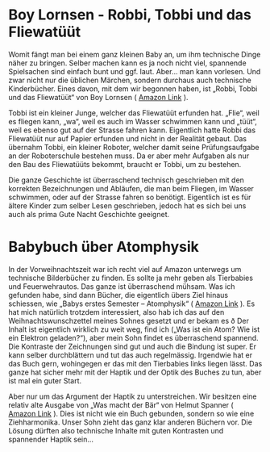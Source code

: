 # Boy Lornsen - Robbi, Tobbi und das Fliewatüüt

Womit fängt man bei einem ganz kleinen Baby an, um ihm technische
Dinge näher zu bringen. Selber machen kann es ja noch nicht viel,
spannende Spielsachen sind einfach bunt und ggf. laut. Aber… man kann
vorlesen. Und zwar nicht nur die üblichen Märchen, sondern durchaus
auch technische Kinderbücher. Eines davon, mit dem wir begonnen haben,
ist „Robbi, Tobbi und das Fliewatüüt“ von Boy Lornsen ( [Amazon
Link](https://www.amazon.de/Robbi-Tobbi-das-Fliewat%C3%BC%C3%BCt-Lornsen/dp/352211180X)
).

Tobbi ist ein kleiner Junge, welcher das Fliewatüüt erfunden
hat. „Flie“, weil es fliegen kann, „wa“, weil es auch im Wasser
schwimmen kann und „tüüt“, weil es ebenso gut auf der Strasse fahren
kann. Eigentlich hatte Robbi das Fliewatüüt nur auf Papier erfunden
und nicht in der Realität gebaut. Das übernahm Tobbi, ein kleiner
Roboter, welcher damit seine Prüfungsaufgabe an der Roboterschule
bestehen muss. Da er aber mehr Aufgaben als nur den Bau des
Fliewatüüts bekommt, braucht er Tobbi, um zu bestehen.

Die ganze Geschichte ist überraschend technisch geschrieben mit den
korrekten Bezeichnungen und Abläufen, die man beim Fliegen, im Wasser
schwimmen, oder auf der Strasse fahren so benötigt. Eigentlich ist es
für ältere Kinder zum selber Lesen geschrieben, jedoch hat es sich bei
uns auch als prima Gute Nacht Geschichte geeignet.


# Babybuch über Atomphysik



In der Vorweihnachtszeit war ich recht viel auf Amazon unterwegs um
technische Bilderbücher zu finden. Es sollte ja mehr geben als
Tierbabies und Feuerwehrautos. Das ganze ist überraschend mühsam. Was
ich gefunden habe, sind dann Bücher, die eigentlich übers Ziel hinaus
schiessen, wie „Babys erstes Semester – Atomphysik“ ( [Amazon
Link](https://www.amazon.de/Babys-erstes-Semester-Komplizierte-Nobelpreistr%C3%A4ger/dp/3742301497/ref=sr_1_1?ie=UTF8&qid=1546772804&sr=8-1&keywords=atomphysik+baby)
). Es hat mich natürlich trotzdem interessiert, also hab ich das auf
den Weihnachtswunschzettel meines Sohnes gesetzt und er bekam es ð Der
Inhalt ist eigentlich wirklich zu weit weg, find ich („Was ist ein
Atom? Wie ist ein Elektron geladen?“), aber mein Sohn findet es
überraschend spannend. Die Kontraste der Zeichnungen sind gut und auch
die Bindung ist super. Er kann selber durchblättern und tut das auch
regelmässig. Irgendwie hat er das Buch gern, wohingegen er das mit den
Tierbabies links liegen lässt. Das ganze hat sicher mehr mit der
Haptik und der Optik des Buches zu tun, aber ist mal ein guter Start.

Aber nur um das Argument der Haptik zu unterstreichen. Wir besitzen
eine relativ alte Ausgabe von „Was macht der Bär“ von Helmut Spanner (
[Amazon
Link](https://www.amazon.de/Was-macht-B%C3%A4r-Helmut-Spanner/dp/3473305642)
). Dies ist nicht wie ein Buch gebunden, sondern so wie eine
Ziehharmonika. Unser Sohn zieht das ganz klar anderen Büchern vor. Die
Lösung dürften also technische Inhalte mit guten Kontrasten und
spannender Haptik sein…
